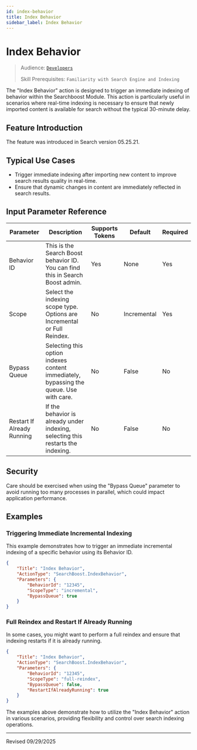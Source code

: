 ```yaml
---
id: index-behavior
title: Index Behavior
sidebar_label: Index Behavior
---
```


# Index Behavior

> Audience: [`Developers`](/audience.md#developers)
> 
> Skill Prerequisites: `Familiarity with Search Engine and Indexing`

The "Index Behavior" action is designed to trigger an immediate indexing of behavior within the Searchboost Module. This action is particularly useful in scenarios where real-time indexing is necessary to ensure that newly imported content is available for search without the typical 30-minute delay.

## Feature Introduction

The feature was introduced in Search version 05.25.21.

## Typical Use Cases

- Trigger immediate indexing after importing new content to improve search results quality in real-time.
- Ensure that dynamic changes in content are immediately reflected in search results.



## Input Parameter Reference

| Parameter | Description | Supports Tokens | Default | Required |
| --------- | ----------- | --------------- | ------- | -------- |
| Behavior ID | This is the Search Boost behavior ID. You can find this in Search Boost admin. | Yes | None | Yes |
| Scope | Select the indexing scope type. Options are Incremental or Full Reindex. | No | Incremental | Yes |
| Bypass Queue | Selecting this option indexes content immediately, bypassing the queue. Use with care. | No | False | No |
| Restart If Already Running | If the behavior is already under indexing, selecting this restarts the indexing. | No | False | No |

## Security

Care should be exercised when using the "Bypass Queue" parameter to avoid running too many processes in parallel, which could impact application performance.

## Examples

### Triggering Immediate Incremental Indexing

This example demonstrates how to trigger an immediate incremental indexing of a specific behavior using its Behavior ID.

```json
{
    "Title": "Index Behavior",
    "ActionType": "SearchBoost.IndexBehavior",
    "Parameters": {
        "BehaviorId": "12345",
        "ScopeType": "incremental",
        "BypassQueue": true
    }
}
```

### Full Reindex and Restart If Already Running

In some cases, you might want to perform a full reindex and ensure that indexing restarts if it is already running.

```json
{
    "Title": "Index Behavior",
    "ActionType": "SearchBoost.IndexBehavior",
    "Parameters": {
        "BehaviorId": "12345",
        "ScopeType": "full-reindex",
        "BypassQueue": false,
        "RestartIfAlreadyRunning": true
    }
}
```

The examples above demonstrate how to utilize the "Index Behavior" action in various scenarios, providing flexibility and control over search indexing operations.

****  
Revised 09/29/2025